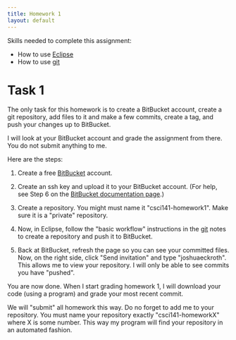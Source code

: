 ```yaml
---
title: Homework 1
layout: default
---
```


Skills needed to complete this assignment:

- How to use [Eclipse](/lecture/eclipse.html)
- How to use [git](/lecture/git.html)

# Task 1

The only task for this homework is to create a BitBucket account, create a git repository, add files to it and make a few commits, create a tag, and push your changes up to BitBucket.

I will look at your BitBucket account and grade the assignment from there. You do not submit anything to me.

Here are the steps:

1. Create a free [BitBucket](https://bitbucket.org) account.

2. Create an ssh key and upload it to your BitBucket account. (For help, see Step 6 on the [BitBucket documentation page](https://confluence.atlassian.com/display/BITBUCKET/Set+up+SSH+for+Git).)

3. Create a repository. You might must name it "csci141-homework1". Make sure it is a "private" repository.

4. Now, in Eclipse, follow the "basic workflow" instructions in the [git](/lecture/git.html) notes to create a repository and push it to BitBucket.

5. Back at BitBucket, refresh the page so you can see your committed files. Now, on the right side, click "Send invitation" and type "joshuaeckroth". This allows me to view your repository. I will only be able to see commits you have "pushed".

You are now done. When I start grading homework 1, I will download your code (using a program) and grade your most recent commit.

We will "submit" all homework this way. Do no forget to add me to your repository. You must name your repository exactly "csci141-homeworkX" where X is some number. This way my program will find your repository in an automated fashion.
